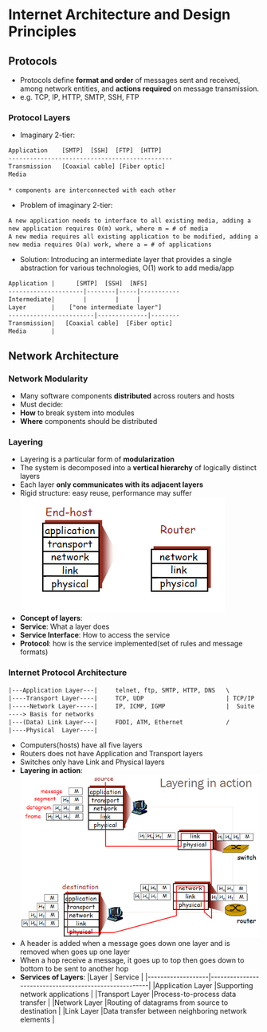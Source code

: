 # Internet Architecture and Design Principles
## Protocols
- Protocols define **format and order** of messages sent and received, among network entities, and **actions required** on message transmission.
- e.g. TCP, IP, HTTP, SMTP, SSH, FTP
### Protocol Layers
- Imaginary 2-tier:
```
Application    [SMTP]  [SSH]  [FTP]  [HTTP]
----------------------------------------------
Transmission   [Coaxial cable] [Fiber optic]
Media

* components are interconnected with each other
```
- Problem of imaginary 2-tier:

 ```
A new application needs to interface to all existing media, adding a new application requires O(m) work, where m = # of media
A new media requires all existing application to be modified, adding a new media requires O(a) work, where a = # of applications
 ```
- Solution: Introducing an intermediate layer that provides a single abstraction for various technologies, O(1) work to add media/app
```
Application |      [SMTP]  [SSH]  [NFS]
---------------------|--------|-----|-----------
Intermediate|        |        |     |
Layer       |    ["one intermediate layer"]
------------------------|--------------|--------
Transmission|   [Coaxial cable]  [Fiber optic]
Media       |
```
## Network Architecture
### Network Modularity
- Many software components **distributed** across routers and hosts
- Must decide:
 - **How** to break system into modules
 - **Where** components should be distributed

### Layering
- Layering is a particular form of **modularization**
- The system is decomposed into a **vertical hierarchy** of logically distinct layers
- Each layer **only communicates with its adjacent layers**
- Rigid structure: easy reuse, performance may suffer
<img src="layer.png"></img>
- **Concept of layers**:
 - **Service**: What a layer does
 - **Service Interface**: How to access the service
 - **Protocol**: how is the service implemented(set of rules and message formats)

### Internet Protocol Architecture
```
|---Application Layer---|     telnet, ftp, SMTP, HTTP, DNS   \
|----Transport Layer----|     TCP, UDP                       | TCP/IP   
|-----Network Layer-----|     IP, ICMP, IGMP                 |  Suite  ----> Basis for networks
|---(Data) Link Layer---|     FDDI, ATM, Ethernet            /
|----Physical  Layer----|
```
- Computers(hosts) have all five layers
- Routers does not have Application and Transport layers
- Switches only have Link and Physical layers
- **Layering in action**:
 <img src="action.png"></img>
 - A header is added when a message goes down one layer and is removed when goes up one layer
 - When a hop receive a message, it goes up to top then goes down to bottom to be sent to another hop
- **Services of Layers**:
|Layer              | Service                                               |
|-------------------|-------------------------------------------------------|
|Application Layer  |Supporting network applications                        |
|Transport Layer    |Process-to-process data transfer                       |
|Network Layer      |Routing of datagrams from source to destination        |
|Link Layer         |Data transfer between neighboring network elements     |
